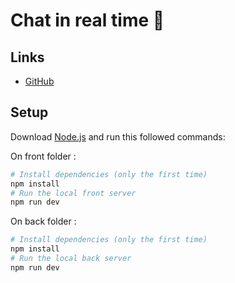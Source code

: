 # Chat in real time 🍃
## Links

- [GitHub](https://github.com/ayman-benammour/chat-in-real-time)

## Setup
Download [Node.js](https://nodejs.org/en/download/) and run this followed commands:

On front folder : 

``` bash
# Install dependencies (only the first time)
npm install
# Run the local front server
npm run dev
```

On back folder : 

``` bash
# Install dependencies (only the first time)
npm install
# Run the local back server
npm run dev
```
